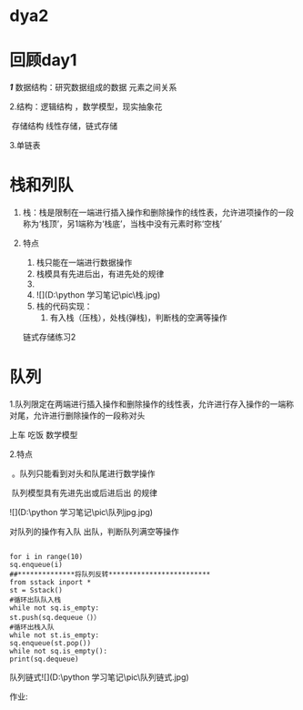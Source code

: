 # dya2

# 回顾day1

***1*** 数据结构：研究数据组成的数据 元素之间关系

2.结构：逻辑结构 ，数学模型，现实抽象花

​		存储结构 线性存储，链式存储

3.单链表



# 栈和列队

1. 栈：栈是限制在一端进行插入操作和删除操作的线性表，允许进项操作的一段称为‘栈顶’，另1端称为‘栈底’，当栈中没有元素时称‘空栈’

2. 特点

   1. 栈只能在一端进行数据操作
   2. 栈模具有先进后出，有进先处的规律
   3. 
   4. ![](D:\python 学习笔记\pic\栈.jpg)
   5. 栈的代码实现：
      1. 有入栈（压栈），处栈(弹栈)，判断栈的空满等操作

   

   链式存储练习2

   

   

# 队列

1.队列限定在两端进行插入操作和删除操作的线性表，允许进行存入操作的一端称对尾，允许进行删除操作的一段称对头

上车 吃饭 数学模型

2.特点 

​	。队列只能看到对头和队尾进行数学操作

​	队列模型具有先进先出或后进后出 的规律

![](D:\python 学习笔记\pic\队列jpg.jpg)

对队列的操作有入队 出队，判断队列满空等操作  

```

for i in range(10)
sq.enqueue(i)
##**************将队列反转*************************
from sstack inport *
st = Sstack()
#循环出队队入栈
while not sq.is_empty:
st.push(sq.dequeue（)）
#循环出栈入队
while not st.is_empty:
sq.enqueue(st.pop())
while not sq.is_empty():
print(sq.dequeue)

```



队列链式![](D:\python 学习笔记\pic\队列链式.jpg)



作业: